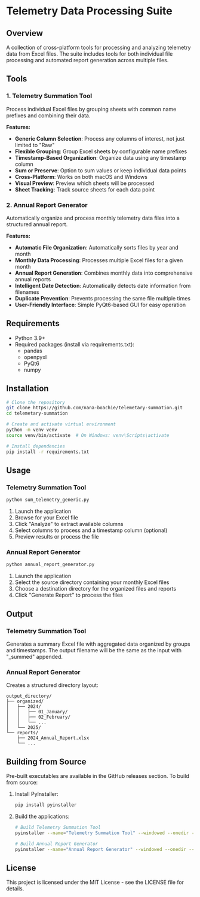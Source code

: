 # Telemetry Data Processing Suite

## Overview
A collection of cross-platform tools for processing and analyzing telemetry data from Excel files. The suite includes tools for both individual file processing and automated report generation across multiple files.

## Tools

### 1. Telemetry Summation Tool
Process individual Excel files by grouping sheets with common name prefixes and combining their data.

**Features:**
- **Generic Column Selection**: Process any columns of interest, not just limited to "Raw"
- **Flexible Grouping**: Group Excel sheets by configurable name prefixes
- **Timestamp-Based Organization**: Organize data using any timestamp column
- **Sum or Preserve**: Option to sum values or keep individual data points
- **Cross-Platform**: Works on both macOS and Windows
- **Visual Preview**: Preview which sheets will be processed
- **Sheet Tracking**: Track source sheets for each data point

### 2. Annual Report Generator
Automatically organize and process monthly telemetry data files into a structured annual report.

**Features:**
- **Automatic File Organization**: Automatically sorts files by year and month
- **Monthly Data Processing**: Processes multiple Excel files for a given month
- **Annual Report Generation**: Combines monthly data into comprehensive annual reports
- **Intelligent Date Detection**: Automatically detects date information from filenames
- **Duplicate Prevention**: Prevents processing the same file multiple times
- **User-Friendly Interface**: Simple PyQt6-based GUI for easy operation

## Requirements
- Python 3.9+
- Required packages (install via requirements.txt):
  - pandas
  - openpyxl
  - PyQt6
  - numpy

## Installation

```bash
# Clone the repository
git clone https://github.com/nana-boachie/telemetary-summation.git
cd telemetary-summation

# Create and activate virtual environment
python -m venv venv
source venv/bin/activate  # On Windows: venv\Scripts\activate

# Install dependencies
pip install -r requirements.txt
```

## Usage

### Telemetry Summation Tool
```bash
python sum_telemetry_generic.py
```

1. Launch the application
2. Browse for your Excel file
3. Click "Analyze" to extract available columns
4. Select columns to process and a timestamp column (optional)
5. Preview results or process the file

### Annual Report Generator
```bash
python annual_report_generator.py
```

1. Launch the application
2. Select the source directory containing your monthly Excel files
3. Choose a destination directory for the organized files and reports
4. Click "Generate Report" to process the files

## Output

### Telemetry Summation Tool
Generates a summary Excel file with aggregated data organized by groups and timestamps. The output filename will be the same as the input with "_summed" appended.

### Annual Report Generator
Creates a structured directory layout:
```
output_directory/
├── organized/
│   ├── 2024/
│   │   ├── 01_January/
│   │   ├── 02_February/
│   │   └── ...
│   └── 2025/
└── reports/
    ├── 2024_Annual_Report.xlsx
    └── ...
```

## Building from Source

Pre-built executables are available in the GitHub releases section. To build from source:

1. Install PyInstaller:
   ```bash
   pip install pyinstaller
   ```

2. Build the applications:
   ```bash
   # Build Telemetry Summation Tool
   pyinstaller --name="Telemetry Summation Tool" --windowed --onedir --add-data="requirements.txt:." sum_telemetry_generic.py
   
   # Build Annual Report Generator
   pyinstaller --name="Annual Report Generator" --windowed --onedir --add-data="requirements.txt:." --add-data="data_organizer.py:." annual_report_generator.py
   ```

## License
This project is licensed under the MIT License - see the LICENSE file for details.
